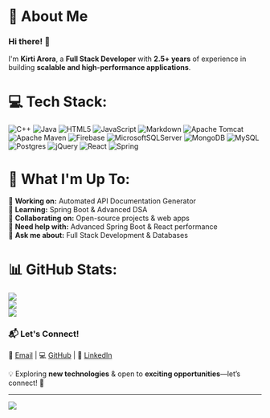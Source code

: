 # 💫 About Me  

### Hi there! 👋  

I'm **Kirti Arora**, a **Full Stack Developer** with **2.5+ years** of experience in building **scalable and high-performance applications**.  

# 💻 Tech Stack:
![C++](https://img.shields.io/badge/c++-%2300599C.svg?style=for-the-badge&logo=c%2B%2B&logoColor=white) ![Java](https://img.shields.io/badge/java-%23ED8B00.svg?style=for-the-badge&logo=openjdk&logoColor=white) ![HTML5](https://img.shields.io/badge/html5-%23E34F26.svg?style=for-the-badge&logo=html5&logoColor=white) ![JavaScript](https://img.shields.io/badge/javascript-%23323330.svg?style=for-the-badge&logo=javascript&logoColor=%23F7DF1E) ![Markdown](https://img.shields.io/badge/markdown-%23000000.svg?style=for-the-badge&logo=markdown&logoColor=white) ![Apache Tomcat](https://img.shields.io/badge/apache%20tomcat-%23F8DC75.svg?style=for-the-badge&logo=apache-tomcat&logoColor=black) ![Apache Maven](https://img.shields.io/badge/Apache%20Maven-C71A36?style=for-the-badge&logo=Apache%20Maven&logoColor=white) ![Firebase](https://img.shields.io/badge/firebase-a08021?style=for-the-badge&logo=firebase&logoColor=ffcd34) ![MicrosoftSQLServer](https://img.shields.io/badge/Microsoft%20SQL%20Server-CC2927?style=for-the-badge&logo=microsoft%20sql%20server&logoColor=white) ![MongoDB](https://img.shields.io/badge/MongoDB-%234ea94b.svg?style=for-the-badge&logo=mongodb&logoColor=white) ![MySQL](https://img.shields.io/badge/mysql-4479A1.svg?style=for-the-badge&logo=mysql&logoColor=white) ![Postgres](https://img.shields.io/badge/postgres-%23316192.svg?style=for-the-badge&logo=postgresql&logoColor=white) ![jQuery](https://img.shields.io/badge/jquery-%230769AD.svg?style=for-the-badge&logo=jquery&logoColor=white) ![React](https://img.shields.io/badge/react-%2320232a.svg?style=for-the-badge&logo=react&logoColor=%2361DAFB) ![Spring](https://img.shields.io/badge/spring-%236DB33F.svg?style=for-the-badge&logo=spring&logoColor=white)

# 🚀 What I'm Up To:  
🔭 **Working on:** Automated API Documentation Generator  
🌱 **Learning:** Spring Boot & Advanced DSA  
👯 **Collaborating on:** Open-source projects & web apps  
🤔 **Need help with:** Advanced Spring Boot & React performance  
💬 **Ask me about:** Full Stack Development & Databases  

# 📊 GitHub Stats:
![](https://github-readme-stats.vercel.app/api?username=Kirti-1&theme=shadow_blue&hide_border=false&include_all_commits=true&count_private=true)<br/>
![](https://nirzak-streak-stats.vercel.app/?user=Kirti-1&theme=shadow_blue&hide_border=false)<br/>
![](https://github-readme-stats.vercel.app/api/top-langs/?username=Kirti-1&theme=shadow_blue&hide_border=false&include_all_commits=true&count_private=true&layout=compact)

### 📬 Let's Connect!  
📧 [Email](mailto:arorakirti2212@gmail.com) | 💻 [GitHub](https://github.com/Kirti-1) | 🔗 [LinkedIn](https://www.linkedin.com/in/kirti-arora/)  

💡 Exploring **new technologies** & open to **exciting opportunities**—let’s connect! 🚀  


---
[![](https://visitcount.itsvg.in/api?id=Kirti-1&icon=0&color=0)](https://visitcount.itsvg.in)

<!-- Proudly created with GPRM ( https://gprm.itsvg.in ) -->
